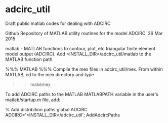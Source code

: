 # adcirc_util
Draft public matlab codes for dealing with ADCIRC 


Github Repository of MATLAB utility routines for the model ADCIRC.
26 Mar 2015

matlab   - MATLAB functions to contour, plot, etc triangular finite element model output (ADCIRC).
           Add <INSTALL_DIR>/adcirc_util/matlab to the MATLAB function path  

%%% MATLAB %%%
Compile the mex files in adcirc_util/mex.  From within MATLAB, cd to the mex directory and type 
>> makemex 

To add ADCIRC paths to the MATLAB MATLABPATH variable in the user's matlab/startup.m file, add:

% Add distribition paths
global ADCIRC
ADCIRC='<INSTALL_DIR>/adcirc_util';
AddAdcircPaths



